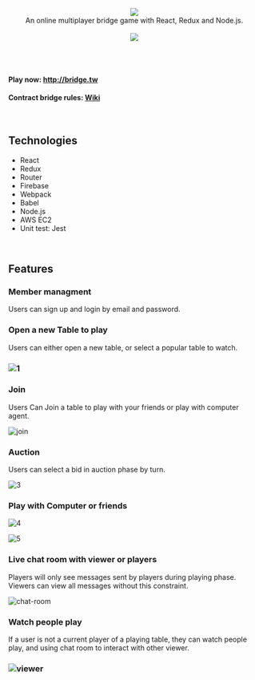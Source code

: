 
<p align=center>
<img src="./screenshot/logo.png"/>
  <br/>
An online multiplayer bridge game with React, Redux and Node.js.<br/>  <br/>
  <img src="https://img.shields.io/github/license/mashape/apistatus.svg">
</p>
<br/>
<br/>


#### Play now: http://bridge.tw
#### Contract bridge rules: [Wiki](https://en.wikipedia.org/wiki/Contract_bridge)


<br/>


## Technologies

* React
* Redux
* Router
* Firebase
* Webpack
* Babel
* Node.js
* AWS EC2
* Unit test: Jest


<br/>


## Features

### Member managment

Users can sign up and login by email and password. 



### Open a new Table to play

Users can either open a new table, or select a popular table to watch.

### ![1](./screenshot/tables.png)



### Join

Users Can Join a table to play with your friends or play with computer agent.

![join](./screenshot/join.png)



### Auction

Users can select a bid in auction phase by turn.

![3](./screenshot/auction.png)



### Play with Computer or friends

![4](./screenshot/playing.png)



![5](./screenshot/playing_player2.png)



### Live chat room with viewer or players 

Players will only see messages sent by players during playing phase. Viewers can view all messages without this constraint.

![chat-room](./screenshot/chatroom.png)





### Watch people play

If a user is not a current player of a playing table, they can watch people play, and using chat room to interact with other viewer.

### ![viewer](./screenshot/viewer-mode.png)





